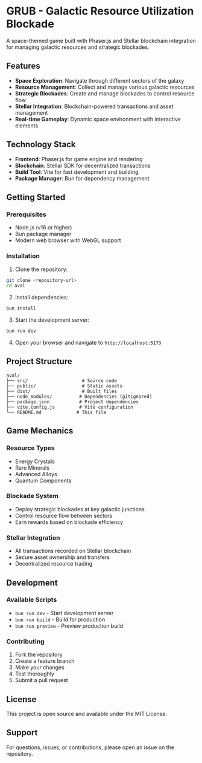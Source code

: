 # GRUB - Galactic Resource Utilization Blockade

A space-themed game built with Phaser.js and Stellar blockchain integration for managing galactic resources and strategic blockades.

## Features

- **Space Exploration**: Navigate through different sectors of the galaxy
- **Resource Management**: Collect and manage various galactic resources
- **Strategic Blockades**: Create and manage blockades to control resource flow
- **Stellar Integration**: Blockchain-powered transactions and asset management
- **Real-time Gameplay**: Dynamic space environment with interactive elements

## Technology Stack

- **Frontend**: Phaser.js for game engine and rendering
- **Blockchain**: Stellar SDK for decentralized transactions
- **Build Tool**: Vite for fast development and building
- **Package Manager**: Bun for dependency management

## Getting Started

### Prerequisites

- Node.js (v16 or higher)
- Bun package manager
- Modern web browser with WebGL support

### Installation

1. Clone the repository:
```bash
git clone <repository-url>
cd aval
```

2. Install dependencies:
```bash
bun install
```

3. Start the development server:
```bash
bun run dev
```

4. Open your browser and navigate to `http://localhost:5173`

## Project Structure

```
aval/
├── src/                    # Source code
├── public/                 # Static assets
├── dist/                   # Built files
├── node_modules/          # Dependencies (gitignored)
├── package.json           # Project dependencies
├── vite.config.js         # Vite configuration
└── README.md             # This file
```

## Game Mechanics

### Resource Types
- Energy Crystals
- Rare Minerals
- Advanced Alloys
- Quantum Components

### Blockade System
- Deploy strategic blockades at key galactic junctions
- Control resource flow between sectors
- Earn rewards based on blockade efficiency

### Stellar Integration
- All transactions recorded on Stellar blockchain
- Secure asset ownership and transfers
- Decentralized resource trading

## Development

### Available Scripts

- `bun run dev` - Start development server
- `bun run build` - Build for production
- `bun run preview` - Preview production build

### Contributing

1. Fork the repository
2. Create a feature branch
3. Make your changes
4. Test thoroughly
5. Submit a pull request

## License

This project is open source and available under the MIT License.

## Support

For questions, issues, or contributions, please open an issue on the repository.